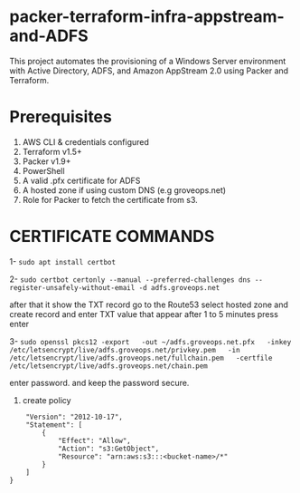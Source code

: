 # packer-terraform-infra-appstream-and-ADFS
This project automates the provisioning of a Windows Server environment with Active Directory, ADFS, and Amazon AppStream 2.0 using Packer and Terraform.


# Prerequisites
1. AWS CLI & credentials configured
2. Terraform v1.5+
3. Packer v1.9+
4. PowerShell
5. A valid .pfx certificate for ADFS
6. A hosted zone if using custom DNS (e.g groveops.net)
7. Role for Packer to fetch the certificate from s3.


# CERTIFICATE COMMANDS

1- ```sudo apt install certbot```

2- ```sudo certbot certonly --manual --preferred-challenges dns --register-unsafely-without-email -d adfs.groveops.net```

after that it show the TXT record go to the Route53 select hosted zone and create record and enter TXT value that appear
after 1 to 5 minutes press enter 

3- ```sudo openssl pkcs12 -export   -out ~/adfs.groveops.net.pfx   -inkey /etc/letsencrypt/live/adfs.groveops.net/privkey.pem   -in /etc/letsencrypt/live/adfs.groveops.net/fullchain.pem   -certfile /etc/letsencrypt/live/adfs.groveops.net/chain.pem```

enter password. and keep the password secure.


1. create policy

```{
    "Version": "2012-10-17",
    "Statement": [
        {
            "Effect": "Allow",
            "Action": "s3:GetObject",
            "Resource": "arn:aws:s3:::<bucket-name>/*"
        }
    ]
}



